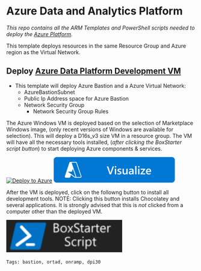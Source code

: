 # Azure Data and Analytics Platform

_This repo contains all the ARM Templates and PowerShell scripts needed to deploy the [Azure Platform](http://portal.azure.com)._

This template deploys resources in the same Resource Group and Azure region as the Virtual Network.

## Deploy [Azure Data Platform Development VM](code/infrastructure/arm/workstation/dev-vm/README.md)

- This template will deploy Azure Bastion and a Azure Virtual Network:
  - AzureBastionSubnet
  - Public Ip Address space for Azure Bastion
  - Network Security Group
    - Network Security Group Rules

The Azure Windows VM is deployed based on the selection of Marketplace Windows image, (only recent versions of Windows are available for selection). This will deploy a D16s_v3 size VM in a resource group. The VM will have all the necessary tools installed, (_after clicking the BoxStarter script button_) to start deploying Azure components & services.

[![Deploy to Azure](https://aka.ms/deploytoazurebutton)](https://portal.azure.com/#create/Microsoft.Template/uri/https%3A%2F%2Fraw.githubusercontent.com%2FQuisitive%2Fortad%2Fmain%2Fcode%2Finfrastructure%2Farm%2Fworkstation%2Fbastion%2Fazuredeploy.json)
[![Visualize](https://raw.githubusercontent.com/Azure/azure-quickstart-templates/master/1-CONTRIBUTION-GUIDE/images/visualizebutton.svg?sanitize=true)](http://armviz.io/#/?load=https%3A%2F%2Fraw.githubusercontent.com%2FQuisitive%2Fortad%2Fmain%2Fcode%2Finfrastructure%2Farm%2Fworkstation%2Fbastion%2Fazuredeploy.json)

After the VM is deployed, click on the followng button to install all development tools.
NOTE:  Clicking this button installs Chocolatey and several applications.  It is strongly advised that this is _not_ clicked from a computer other than the deployed VM.

[![Boxstarter Script](./media/BoxStarterScript.svg)](http://boxstarter.org/package/nr/url?https://raw.githubusercontent.com/Quisitive/ortad/main/code/infrastructure/arm/workstation/boxstarter-workstation.ps1)

```
Tags: bastion, ortad, onramp, dpi30
```



